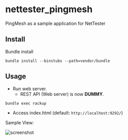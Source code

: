 # nettester_pingmesh
PingMesh as a sample application for NetTester

## Install
Bundle install
```shell
bundle install --binstubs --path=vendor/bundle
```

## Usage
* Run web server.
  * REST API (Web server) is now **DUMMY**.
```shell
bundle exec rackup
```
* Access index.html (default: `http://localhost:9292/`)

Sample View:

![screenshot](./figs/recording.gif)
